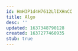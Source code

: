 ```yaml
---
id: HmH3P1d4H7612LlIXHnCC
title: Algo
desc: ''
updated: 1637348790128
created: 1637277460935
stub: true
---
```


